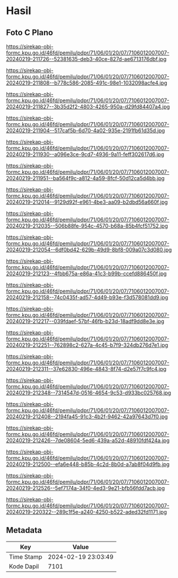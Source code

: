 # Hasil

## Foto C Plano

https://sirekap-obj-formc.kpu.go.id/46fd/pemilu/pdpr/71/06/01/20/07/7106012007007-20240219-211726--52381635-deb3-40ce-827d-ae6713176dbf.jpg

https://sirekap-obj-formc.kpu.go.id/46fd/pemilu/pdpr/71/06/01/20/07/7106012007007-20240219-211808--b778c586-2085-491c-98e1-1032098acfe4.jpg

https://sirekap-obj-formc.kpu.go.id/46fd/pemilu/pdpr/71/06/01/20/07/7106012007007-20240219-211827--3b35d2f2-4803-4265-950a-d29fd84407a4.jpg

https://sirekap-obj-formc.kpu.go.id/46fd/pemilu/pdpr/71/06/01/20/07/7106012007007-20240219-211904--517caf5b-6d70-4a02-935e-2191fb61d35d.jpg

https://sirekap-obj-formc.kpu.go.id/46fd/pemilu/pdpr/71/06/01/20/07/7106012007007-20240219-211930--a096e3ce-9cd7-4936-9a11-feff302617d6.jpg

https://sirekap-obj-formc.kpu.go.id/46fd/pemilu/pdpr/71/06/01/20/07/7106012007007-20240219-211951--ba564f9c-a812-4a59-8fcf-50d12ca5d4bb.jpg

https://sirekap-obj-formc.kpu.go.id/46fd/pemilu/pdpr/71/06/01/20/07/7106012007007-20240219-212014--9129d92f-e961-4be3-aa09-b2dbd56a660f.jpg

https://sirekap-obj-formc.kpu.go.id/46fd/pemilu/pdpr/71/06/01/20/07/7106012007007-20240219-212035--506b88fe-954c-4570-b68a-85b4fcf51752.jpg

https://sirekap-obj-formc.kpu.go.id/46fd/pemilu/pdpr/71/06/01/20/07/7106012007007-20240219-212054--6df0bd42-629b-49d9-8bf8-009a07c3d080.jpg

https://sirekap-obj-formc.kpu.go.id/46fd/pemilu/pdpr/71/06/01/20/07/7106012007007-20240219-212123--4fbb675a-e86a-41c3-b99b-ccefd886450f.jpg

https://sirekap-obj-formc.kpu.go.id/46fd/pemilu/pdpr/71/06/01/20/07/7106012007007-20240219-212158--74c0435f-ad57-4d49-b93e-f3d578081dd9.jpg

https://sirekap-obj-formc.kpu.go.id/46fd/pemilu/pdpr/71/06/01/20/07/7106012007007-20240219-212217--039fdaef-57bf-46fb-b23d-18adf9dd8e3e.jpg

https://sirekap-obj-formc.kpu.go.id/46fd/pemilu/pdpr/71/06/01/20/07/7106012007007-20240219-212251--762898c2-627a-4c45-b7f9-324db276d7e1.jpg

https://sirekap-obj-formc.kpu.go.id/46fd/pemilu/pdpr/71/06/01/20/07/7106012007007-20240219-212311--37e62830-496e-4843-8f74-d2e57f7c9fc4.jpg

https://sirekap-obj-formc.kpu.go.id/46fd/pemilu/pdpr/71/06/01/20/07/7106012007007-20240219-212348--7314547d-0516-4654-9c53-d933bc025768.jpg

https://sirekap-obj-formc.kpu.go.id/46fd/pemilu/pdpr/71/06/01/20/07/7106012007007-20240219-212408--2194fa45-91c3-4b2f-9462-42a97643d7f0.jpg

https://sirekap-obj-formc.kpu.go.id/46fd/pemilu/pdpr/71/06/01/20/07/7106012007007-20240219-212426--7de08604-5ed6-439a-a52d-48910fdf424a.jpg

https://sirekap-obj-formc.kpu.go.id/46fd/pemilu/pdpr/71/06/01/20/07/7106012007007-20240219-212500--efa6e448-b85b-4c2d-8b0d-a7ab8f04d9fb.jpg

https://sirekap-obj-formc.kpu.go.id/46fd/pemilu/pdpr/71/06/01/20/07/7106012007007-20240219-212526--5ef7174a-34f0-4ed3-9e21-bfb56fdd7acb.jpg

https://sirekap-obj-formc.kpu.go.id/46fd/pemilu/pdpr/71/06/01/20/07/7106012007007-20240219-220322--289c1f5e-a240-4250-b522-aded32fd1171.jpg


## Metadata

| Key        | Value               |
| ---------- | ------------------- |
| Time Stamp | 2024-02-19 23:03:49 |
| Kode Dapil | 7101                |



